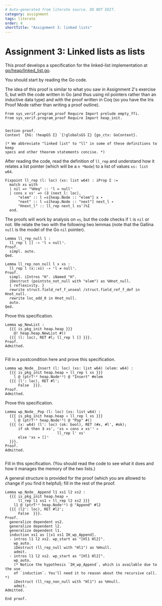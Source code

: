 ```yaml
---
# Auto-generated from literate source. DO NOT EDIT.
category: assignment
tags: literate
order: 4
shortTitle: "Assignment 3: linked lists"
---
```


# Assignment 3: Linked lists as lists

This proof develops a specification for the linked-list implementation at [go/heap/linked_list.go](https://github.com/tchajed/sys-verif-fa25-proofs/blob/main/go/heap/linked_list.go).

You should start by reading the Go code.

The idea of this proof is similar to what you saw in Assignment 2's exercise 5, but with the code written in Go (and thus using nil pointers rather than an inductive data type) and with the proof written in Coq (so you have the Iris Proof Mode rather than writing a proof outline).

```rocq
From sys_verif.program_proof Require Import prelude empty_ffi.
From sys_verif.program_proof Require Import heap_init.


Section proof.
Context `{hG: !heapGS Σ} `{!globalsGS Σ} {go_ctx: GoContext}.

(* We abbreviate "linked list" to "ll" in some of these definitions to keep
specs and other theorem statements concise. *)

```

After reading the code, read the definition of `ll_rep` and understand how it relates a list pointer (which will be a `n *Node`) to a list of values `xs: list w64`.

```rocq
Fixpoint ll_rep (l: loc) (xs: list w64) : iProp Σ :=
  match xs with
  | nil => "%Heq" :: ⌜l = null⌝
  | cons x xs' => (∃ (next_l: loc),
      "elem" :: l ↦s[heap.Node :: "elem"] x ∗
      "next" :: l ↦s[heap.Node :: "next"] next_l ∗
      "Hnext_l" :: ll_rep next_l xs')%I
  end.

```

The proofs will work by analysis on `xs`, but the code checks if `l` is `nil` or not. We relate the two with the following two lemmas (note that the Gallina `null` is the model of the Go `nil` pointer).

```rocq
Lemma ll_rep_null l :
  ll_rep l [] -∗ ⌜l = null⌝.
Proof.
  simpl. auto.
Qed.

Lemma ll_rep_non_null l x xs :
  ll_rep l (x::xs) -∗ ⌜l ≠ null⌝.
Proof.
  simpl. iIntros "H". iNamed "H".
  iDestruct (pointsto_not_null with "elem") as %Hnot_null.
  { reflexivity. }
  rewrite struct.field_ref_f_unseal /struct.field_ref_f_def in Hnot_null.
  rewrite loc_add_0 in Hnot_null.
  auto.
Qed.

```

Prove this specification.

```rocq
Lemma wp_NewList :
  {{{ is_pkg_init heap.heap }}}
    @! heap.heap.NewList #()
  {{{ (l: loc), RET #l; ll_rep l [] }}}.
Proof.
Admitted.


```

Fill in a postcondition here and prove this specification.

```rocq
Lemma wp_Node__Insert (l: loc) (xs: list w64) (elem: w64) :
  {{{ is_pkg_init heap.heap ∗ ll_rep l xs }}}
    l @ (ptrTⁱᵈ heap.Nodeⁱᵈ) @ "Insert" #elem
  {{{ (l': loc), RET #l';
      False  }}}.
Proof.
Admitted.

```

Prove this specification.

```rocq
Lemma wp_Node__Pop (l: loc) (xs: list w64) :
  {{{ is_pkg_init heap.heap ∗ ll_rep l xs }}}
    l @ (ptrTⁱᵈ heap.Nodeⁱᵈ) @ "Pop" #()
  {{{ (x: w64) (l': loc) (ok: bool), RET (#x, #l', #ok);
      if ok then ∃ xs', ⌜xs = cons x xs'⌝ ∗
                        ll_rep l' xs'
      else ⌜xs = []⌝
  }}}.
Proof.
Admitted.


```

Fill in this specification. (You should read the code to see what it does and how it manages the memory of the two lists.)

A general structure is provided for the proof (which you are allowed to change if you find it helpful); fill in the rest of the proof.

```rocq
Lemma wp_Node__Append l1 xs1 l2 xs2 :
  {{{ is_pkg_init heap.heap ∗
      ll_rep l1 xs1 ∗ ll_rep l2 xs2 }}}
    l1 @ (ptrTⁱᵈ heap.Nodeⁱᵈ) @ "Append" #l2
  {{{ (l2': loc), RET #l2';
      False  }}}.
Proof.
  generalize dependent xs2.
  generalize dependent l2.
  generalize dependent l1.
  induction xs1 as [|x1 xs1 IH_wp_Append].
  - intros l1 l2 xs2. wp_start as "[Hl1 Hl2]".
    wp_auto.
    iDestruct (ll_rep_null with "Hl1") as %Hnull.
    admit.
  - intros l1 l2 xs2. wp_start as "[Hl1 Hl2]".
    wp_auto.
    (* Notice the hypothesis `IH_wp_Append`, which is available due to the use
    of `induction`. You'll need it to reason about the recursive call. *)
    iDestruct (ll_rep_non_null with "Hl1") as %Hnull.
    admit.
Admitted.

End proof.
```
